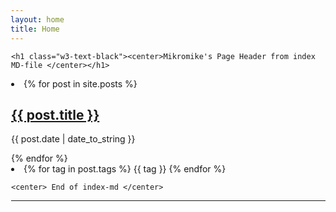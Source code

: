 ```yaml
---
layout: home
title: Home
---
```

<div style="margin-left:1px">

  <div class="w3-container w3-white">

    <h1 class="w3-text-black"><center>Mikromike's Page Header from index MD-file </center></h1>

  <li>
    {% for post in site.posts %}
      <a href="{{ post.url }}"> <h2>{{ post.title }}</h2> </a>
        <p>{{ post.date | date_to_string }}</p>
    {% endfor %}
  </li>
  <li>
          {% for tag in post.tags %}
          <span class="label label-primary">{{ tag }}</span>
          {% endfor %}
        </li>

    <center> End of index-md </center>
<hr>   
</div>
